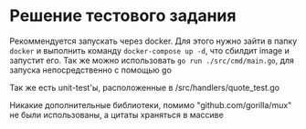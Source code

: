 # Решение тестового задания 
Рекоммендуется запускать через docker. Для этого нужно зайти в папку `docker` и выполнить команду 
```docker-compose up -d```, что сбилдит image и запустит его.
Так же можно использовать `go run ./src/cmd/main.go`, для запуска непосредственно с помощью go

Так же есть unit-test'ы, расположенные в /src/handlers/quote_test.go

Никакие дополнительные библиотеки, помимо "github.com/gorilla/mux" не были использованы, а цитаты храняться в массиве
